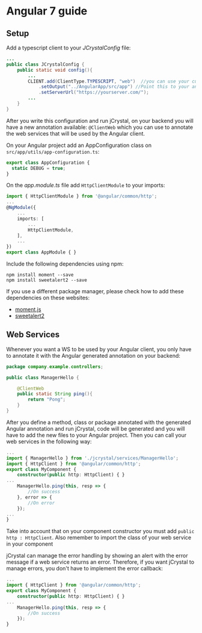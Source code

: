 # Angular 7 guide

## Setup

Add a typescript client to your _JCrystalConfig_ file: 

```java
...
public class JCrystalConfig {
	public static void config(){
		...
		CLIENT.add(ClientType.TYPESCRIPT, "web")  //you can use your custom id
			.setOutput("../AngularApp/src/app") //Point this to your angular project src folder
			.setServerUrl("https://yourserver.com/");
    	...
	}
}
```

After you write this configuration and run jCrystal, on your backend you will have a new annotation available: `@ClientWeb` which you can use to annotate the web services that will be used by the Angular client.

On your Angular project add an AppConfiguration class on `src/app/utils/app-configuration.ts`:

```typescript
export class AppConfiguration {
  static DEBUG = true;
}
```

On the _app.module.ts_ file add `HttpClientModule` to your imports:

```typescript
import { HttpClientModule } from '@angular/common/http';
...
@NgModule({
	...
	imports: [
		...
		HttpClientModule,
	],
	...
})
export class AppModule { }
```

Include the following dependencies using npm:

```
npm install moment --save
npm install sweetalert2 --save
```
If you use a different package manager, please check how to add these dependencies on these websites: 
- [moment.js](https://momentjs.com/)
- [sweetalert2](https://github.com/sweetalert2/sweetalert2)

## Web Services
Whenever you want a WS to be used by your Angular client, you only have to annotate it with the Angular generated annotation on your backend:

```java
package company.example.controllers;

public class ManagerHello {

	@ClientWeb
	public static String ping(){
		return "Pong";
	}
}
```

After you define a method, class or package annotated with the generated Angular annotation and run jCrystal, code will be generated and you will have to add the new files to your Angular project. Then you can call your web services in the following way:

```typescript
...
import { ManagerHello } from './jcrystal/services/ManagerHello';
import { HttpClient } from '@angular/common/http';
export class MyComponent {
	constructor(public http: HttpClient) { }
...
    ManagerHello.ping(this, resp => {
        //On success
    }, error => {
        //On error
    });
...
}
```

Take into account that on your component constructor you must add `public http : HttpClient`. Also remember to import the class of your web service in your component

jCrystal can manage the error handling by showing an alert with the error message if a web service returns an error. Therefore, if you want jCrystal to manage errors, you don't have to implement the error callback:


```typescript
...
import { HttpClient } from '@angular/common/http';
export class MyComponent {
	constructor(public http: HttpClient) { }
...
    ManagerHello.ping(this, resp => {
        //On success
    });
}
```
